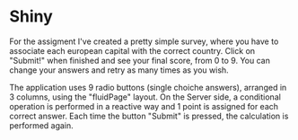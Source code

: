 Shiny
=====

For the assigment I've created a pretty simple survey, where you have to associate each european capital with the correct country. Click on "Submit!" when finished and see your final score, from 0 to 9. You can change your answers and retry as many times as you wish. 

The application uses 9 radio buttons (single choiche answers), arranged in 3 columns, using the "fluidPage" layout. On the Server side, a conditional operation is performed in a  reactive way and 1 point is assigned for each correct answer. Each time the button "Submit" is pressed, the calculation is performed again.  

